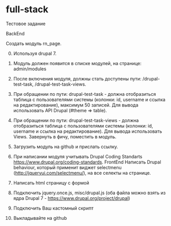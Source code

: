 # full-stack
Тестовое задание

BackEnd

Создать модуль rn_page.
 
0. Используя drupal 7.
1. Модуль должен появится в списке модулей, на странице: admin/modules 
2. После включения модуля, должны стать доступены пути: /drupal-test-task, /drupal-test-task-views.
3. При обращении по пути: drupal-test-task - должна отобразиться таблица с пользователями системы (колонки: id, username и ссылка на редактирование), максимум 50 записей. Для вывода использовать API Drupal (#theme => table).
4. При обращении по пути: drupal-test-task-views - должна отобразиться таблица с пользователями системы (колонки: id, username и ссылка на редактирование). Для вывода использовать Views. Завернуть в фичу, поместить в модуль.
5. Загрузить модуль на github и прислать ссылку.
6. При написании модуля учитывать Drupal Coding Standarts https://www.drupal.org/coding-standards. 
FrontEnd
Написать Drupal behaviour, который применит виджет selectmenu (http://jqueryui.com/selectmenu/), на все селекты на странице.

1. Написать html страницу с формой
2. Подключить   jquery.once.js, misc/drupal.js (оба файла можно взять из ядра Drupal 7 - https://www.drupal.org/project/drupal)
3. Подключить Ваш кастомный скрипт
4. Выкладывайте на github
